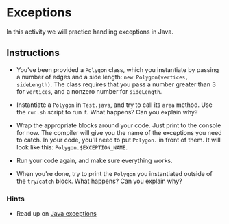 # Exceptions

In this activity we will practice handling exceptions in Java.

## Instructions

* You've been provided a `Polygon` class, which you instantiate by passing a number of edges and a side length: `new Polygon(vertices, sideLength)`. The class requires that you pass a number greater than 3 for `vertices`, and a nonzero number for `sideLength`.

* Instantiate a `Polygon` in `Test.java`, and try to call its `area` method. Use the `run.sh` script to run it. What happens? Can you explain why?

* Wrap the appropriate blocks around your code. Just print to the console for now. The compiler will give you the name of the exceptions you need to catch. In your code, you'll need to put `Polygon.` in front of them. It will look like this: `Polygon.$EXCEPTION_NAME`.

* Run your code again, and make sure everything works.

* When you're done, try to print the `Polygon` you instantiated outside of the `try`/`catch` block. What happens? Can you explain why?

### Hints

* Read up on [Java exceptions](https://docs.oracle.com/javase/7/docs/api/java/lang/Exception.html)
